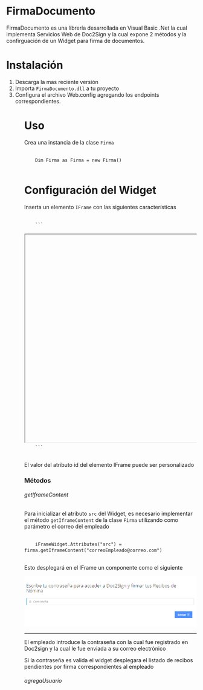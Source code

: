 # FirmaDocumento

FirmaDocumento es una librería desarrollada en Visual Basic .Net la cual implementa Servicios Web de Doc2Sign y la cual expone 2 métodos y la confirguación de un Widget para firma de documentos. 


# Instalación
<ol>
  <li>Descarga la mas reciente versión</li>
  <li>Importa <code>FirmaDocumento.dll</code> a tu proyecto</li>
  <li>Configura el archivo Web.config agregando los endpoints correspondientes.</li>
<ol>
  
# Uso

Crea una instancia de la clase <code>Firma</code>
<pre>
  <code>
    Dim Firma as Firma = new Firma()
  </code>
</pre>

# Configuración del Widget

Inserta un elemento <code>IFrame</code> con las siguientes características
<pre>
  <code>
    ```
    <iframe id="iFrameWidget" runat="server" width="100%" height="550px"></iframe>
    ```
  </code>
</pre>
El valor del atributo id del elemento IFrame puede ser personalizado
### Métodos ###
###### getIframeContent
<p>Para inicializar el atributo <code>src</code> del Widget, es necesario implementar el método <code>getIframeContent</code> de la clase <code>Firma</code> utilizando como parámetro el correo del empleado</p>
<pre>
  <code>
    iFrameWidget.Attributes("src") = firma.getIframeContent("correoEmpleado@correo.com")
  </code>
</pre>

<p>Esto desplegará en el IFrame un componente como el siguiente</p>
<img src="https://github.com/ecrow/FirmaDocumentos/blob/master/images/Widget1.png" alt="Widget 1"/>
<hr/>
<p>El empleado introduce la contraseña con la cual fue registrado en Doc2sign y la cual le fue enviada a su correo electrónico</p>

<p>Si la contraseña es valida el widget desplegara el listado de recibos pendientes por firma correspondientes al empleado</p>

###### agregaUsuario
